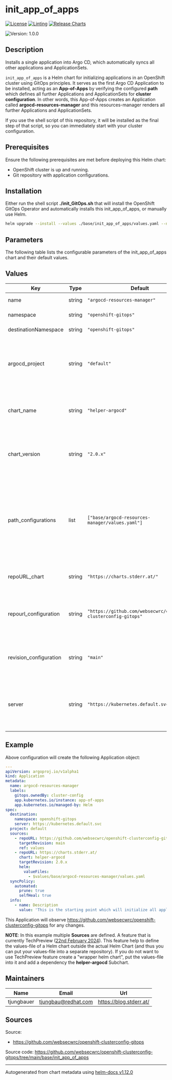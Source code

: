 

# init_app_of_apps

[![License](https://img.shields.io/badge/License-Apache_2.0-blue.svg)](https://opensource.org/licenses/Apache-2.0)
[![Linting](https://github.com/websecwrc/openshift-clusterconfig-gitops/actions/workflows/linting.yml/badge.svg)](https://github.com/websecwrc/openshift-clusterconfig-gitops/actions/workflows/linting.yml)
[![Release Charts](https://github.com/websecwrc/helm-charts/actions/workflows/release.yml/badge.svg)](https://github.com/websecwrc/helm-charts/actions/workflows/release.yml)

  ![Version: 1.0.0](https://img.shields.io/badge/Version-1.0.0-informational?style=flat-square)

 

  ## Description

  Installs a single application into Argo CD, which automatically syncs all other applications and ApplicationSets.

`init_app_of_apps` is a Helm chart for initializing applications in an OpenShift cluster using GitOps principles.
It serves as the first Argo CD Application to be installed, acting as an **App-of-Apps** by verifying the
configured **path** which defines all further Applications and ApplicationSets for **cluster configuration**.
In other words, this App-of-Apps creates an Application called **argocd-resources-manager** and this resources-manager renders all further Applications and ApplicationSets.

If you use the shell script of this repository, it will be installed as the final step of that script, so you can immediately start with your cluster configuration.

## Prerequisites
Ensure the following prerequisites are met before deploying this Helm chart:

* OpenShift cluster is up and running.
* Git repository with application configurations.

## Installation
Either run the shell script **./init_GitOps.sh** that will install the OpenShift GitOps Operator and automatically installs this init_app_of_apps, or manually use Helm.

```bash
helm upgrade --install --values ./base/init_app_of_apps/values.yaml --namespace=openshift-gitops app-of-apps ./base/init_app_of_apps
```

## Parameters
The following table lists the configurable parameters of the init_app_of_apps chart and their default values.

## Values

| Key | Type | Default | Description |
|-----|------|---------|-------------|
| name | string | `"argocd-resources-manager"` | Name of the App of Apps | 
| namespace | string | `"openshift-gitops"` | Namespace for the App of Apps |
| destinationNamespace | string | `"openshift-gitops"` | Namespace on the destination cluster |
| argocd_project | string | `"default"` | The argocd_project parameter specifies the ArgoCD project to use. This indicates that the applications will be managed within the 'default' ArgoCD project. |
| chart_name | string | `"helper-argocd"` | Specifies the name of the Helm chart. This chart will be used by the argocd-resources-manager to render all objects. |
| chart_version | string | `"2.0.x"` | Specifies the version of the Helm chart to be deployed. This chart will be used by the argocd-resources-manager to render all objects. |
| path_configurations | list | `["base/argocd-resources-manager/values.yaml"]` | The path_configurations parameter specifies the path within the Git repository where the configuration files are located. Here the values-file is stored only. This values-files is used by the App-of-Apps to define all Applications and ApplicationSets. |
| repoURL_chart | string | `"https://charts.stderr.at/"` | he repoURL_chart parameter specifies the Helm chart repository URL. |
| repourl_configuration | string | `"https://github.com/websecwrc/openshift-clusterconfig-gitops"` | The repourl_configuration parameter specifies the URL of the Git repository containing cluster configurations. |
| revision_configuration | string | `"main"` | The revision_configuration parameter specifies the revision or branch of the Git repository to use. |
| server | string | `"https://kubernetes.default.svc"` | The server parameter specifies the Kubernetes server URL to be used. The server parameter specifies the Kubernetes server URL to be used. |

## Example
Above configuration will create the following Application object:

```yaml
---
apiVersion: argoproj.io/v1alpha1
kind: Application
metadata:
  name: argocd-resources-manager
  labels:
    gitops.ownedBy: cluster-config
    app.kubernetes.io/instance: app-of-apps
    app.kubernetes.io/managed-by: Helm
spec:
  destination:
    namespace: openshift-gitops
    server: https://kubernetes.default.svc
  project: default
  sources:
    - repoURL: https://github.com/websecwrc/openshift-clusterconfig-gitops
      targetRevision: main
      ref: values
    - repoURL: https://charts.stderr.at/
      chart: helper-argocd
      targetRevision: 2.0.x
      helm:
        valueFiles:
          - $values/base/argocd-resources-manager/values.yaml
  syncPolicy:
    automated:
      prune: true
      selfHeal: true
  info:
    - name: Description
      value: 'This is the starting point which will initialize all applicationsets or argocd applications'
```

This Application will observe https://github.com/websecwrc/openshift-clusterconfig-gitops for any changes.

**NOTE**: In this example multiple **Sources** are defined. A feature that is currently TechPreview ([22nd February 2024](https://argo-cd.readthedocs.io/en/stable/user-guide/multiple_sources/)).
This feature help to define the values-file of a Helm chart outside the actual Helm Chart (and thus you can put your values-file into a separate repository).
If you do not want to use TechPreview feature create a "wrapper helm chart", put the values-file into it and add a dependency
the **helper-argocd** Subchart.

## Maintainers

| Name | Email | Url |
| ---- | ------ | --- |
| tjungbauer | <tjungbau@redhat.com> | <https://blog.stderr.at/> |

## Sources
Source:
* <https://github.com/websecwrc/openshift-clusterconfig-gitops>

Source code: https://github.com/websecwrc/openshift-clusterconfig-gitops/tree/main/base/init_app_of_apps

----------------------------------------------
Autogenerated from chart metadata using [helm-docs v1.12.0](https://github.com/norwoodj/helm-docs/releases/v1.12.0)

